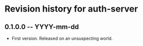 # Revision history for auth-server

## 0.1.0.0 -- YYYY-mm-dd

* First version. Released on an unsuspecting world.
